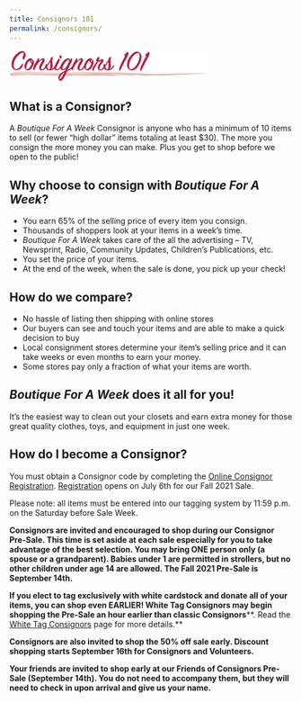 ```yaml
---
title: Consignors 101
permalink: /consignors/
---
```


![Consignors 101](/img/consignor1012.png "Consignment Information")

## What is a Consignor?

A _Boutique For A Week_ Consignor is anyone who has a minimum of 10 items to sell (or fewer “high dollar” items totaling at least $30). The more you consign the more money you can make. Plus you get to shop before we open to the public!

## Why choose to consign with _Boutique For A Week_?

* You earn 65% of the selling price of every item you consign.
* Thousands of shoppers look at your items in a week’s time.
* _Boutique For A Week_ takes care of the all the advertising – TV, Newsprint, Radio, Community Updates, Children’s Publications, etc.
* You set the price of your items.
* At the end of the week, when the sale is done, you pick up your check!

## How do we compare?

* No hassle of listing then shipping with online stores
* Our buyers can see and touch your items and are able to make a quick decision to buy
* Local consignment stores determine your item’s selling price and it can take weeks or even months to earn your money.
* Some stores pay only a fraction of what your items are worth.

## _Boutique For A Week_ does it all for you!

It’s the easiest way to clean out your closets and earn extra money for those great quality clothes, toys, and equipment in just one week.

## How do I become a Consignor?

You must obtain a Consignor code by completing the [Online Consignor Registration](/register/). [Registration](/register/) opens on July 6th for our Fall 2021 Sale.

Please note: all items must be entered into our tagging system by 11:59 p.m. on the Saturday before Sale Week.

**Consignors are invited and encouraged to shop during our Consignor Pre-Sale. This time is set aside at each sale especially for you to take advantage of the best selection. You may bring ONE person only (a spouse or a grandparent). Babies under 1 are permitted in strollers, but no other children under age 14 are allowed. The Fall 2021 Pre-Sale is September 14th.**

**If you elect to tag exclusively with white cardstock and donate all of your items, you can shop even EARLIER! White Tag Consignors may begin shopping the Pre-Sale an hour earlier than classic Consignors****. Read the [White Tag Consignors](/consignors/white-tag-consignors/) page for more details.**

**Consignors are also invited to shop the 50% off sale early. Discount shopping starts September 16th for Consignors and Volunteers.**

**Your friends are invited to shop early at our Friends of Consignors Pre-Sale (September 14th). You do not need to accompany them, but they will need to check in upon arrival and give us your name.**
